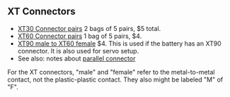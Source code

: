 
## XT Connectors

* [XT30 Connector pairs](https://hobbyking.com/en_us/xt30u-m-f-male-female-5pairs-per-bag.html) 2 bags of 5 pairs, $5 total.
* [XT60 Connector pairs](https://hobbyking.com/en_us/genuine-xt60-nylon-connectors-male-female-5-pairs.html) 1 bag of 5 pairs, $4.
* [XT90 male to XT60 female](https://hobbyking.com/en_us/xt90-male-to-xt60-female-2pcs-bag.html) $4. This is used if the battery has an XT90 connector. It is also used for servo setup.
* See also: notes about [parallel connector](battery.md)

For the XT connectors, "male" and "female" refer to the metal-to-metal contact, not the plastic-plastic contact. They also might be labeled "M" of "F".
